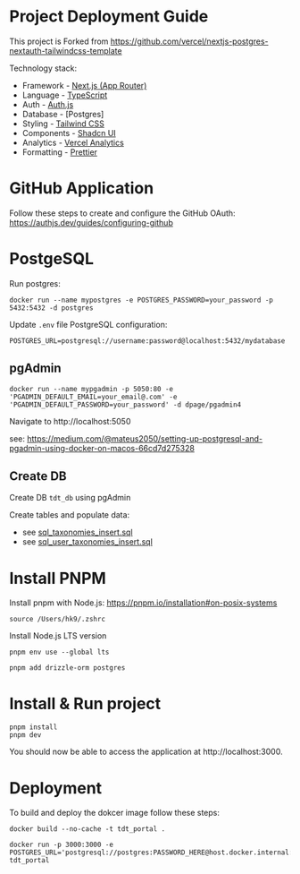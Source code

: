 # Project Deployment Guide

This project is Forked from https://github.com/vercel/nextjs-postgres-nextauth-tailwindcss-template

Technology stack:
- Framework - [Next.js (App Router)](https://nextjs.org)
- Language - [TypeScript](https://www.typescriptlang.org)
- Auth - [Auth.js](https://authjs.dev)
- Database - [Postgres]
- Styling - [Tailwind CSS](https://tailwindcss.com)
- Components - [Shadcn UI](https://ui.shadcn.com/)
- Analytics - [Vercel Analytics](https://vercel.com/analytics)
- Formatting - [Prettier](https://prettier.io)

# GitHub Application

Follow these steps to create and configure the GitHub OAuth: https://authjs.dev/guides/configuring-github

# PostgeSQL

Run postgres:

```
docker run --name mypostgres -e POSTGRES_PASSWORD=your_password -p 5432:5432 -d postgres
```

Update `.env` file PostgreSQL configuration:

```
POSTGRES_URL=postgresql://username:password@localhost:5432/mydatabase
```

## pgAdmin

```
docker run --name mypgadmin -p 5050:80 -e 'PGADMIN_DEFAULT_EMAIL=your_email@.com' -e 'PGADMIN_DEFAULT_PASSWORD=your_password' -d dpage/pgadmin4
```

Navigate to http://localhost:5050

see: https://medium.com/@mateus2050/setting-up-postgresql-and-pgadmin-using-docker-on-macos-66cd7d275328

## Create DB

Create DB `tdt_db` using pgAdmin

Create tables and populate data:
- see [sql_taxonomies_insert.sql](/docs/sql_taxonomies_insert.sql)
- see [sql_user_taxonomies_insert.sql](/docs/sql_user_taxonomies_insert.sql)

# Install PNPM

Install pnpm with Node.js: https://pnpm.io/installation#on-posix-systems

```
source /Users/hk9/.zshrc
```

Install Node.js LTS version
```
pnpm env use --global lts
```

```
pnpm add drizzle-orm postgres
```

# Install & Run project

```
pnpm install
pnpm dev
```

You should now be able to access the application at http://localhost:3000.

# Deployment

To build and deploy the dokcer image follow these steps:

```
docker build --no-cache -t tdt_portal .
```

```
docker run -p 3000:3000 -e POSTGRES_URL='postgresql://postgres:PASSWORD_HERE@host.docker.internal:5432/tdt_db' tdt_portal 
```
